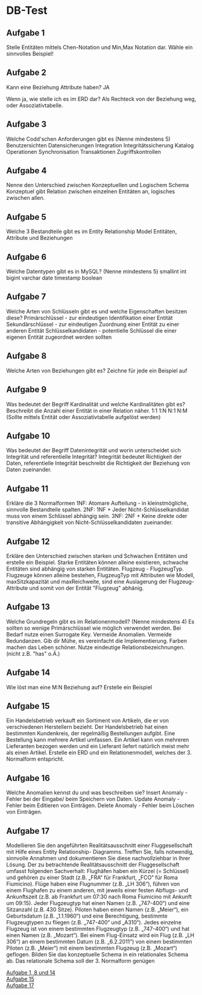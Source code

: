 # DB-Test
## Aufgabe 1
Stelle Entitäten mittels Chen-Notation und Min,Max Notation dar.
Wähle ein sinnvolles Beispiel!

## Aufgabe 2
Kann eine Beziehung Attribute haben?
JA

Wenn ja, wie stelle ich es im ERD dar?
Als Rechteck von der Beziehung weg, oder Assoziativtabelle.

## Aufgabe 3
Welche Codd'schen Anforderungen gibt es (Nenne mindestens 5)
Benutzersichten
Datensicherungen
Integration
Integritätssicherung
Katalog
Operationen
Synchronisation
Transaktionen
Zugriffskontrollen

## Aufgabe 4
Nenne den Unterschied zwischen Konzeptuellen und Logischem Schema
Konzeptuel gibt Relation zwischen einzelnen Entitäten an, logisches zwischen allen.

## Aufgabe 5
Welche 3 Bestandteile gibt es im Entity Relationship Model
Entitäten, Attribute und Beziehungen

## Aufgabe 6
Welche Datentypen gibt es in MySQL? (Nenne mindestens 5)
smallint
int
bigint
varchar
date
timestamp
boolean

## Aufgabe 7
Welche Arten von Schlüsseln gibt es und welche Eigenschaften besitzen diese?
Primärschlüssel - zur eindeutigen Identifikation einer Entität
Sekundärschlüssel - zur eindeutigen Zuordnung einer Entität zu einer anderen Entität
Schlüsselkandidaten - potentielle Schlüssel die einer eigenen Entität zugeordnet werden sollten

## Aufgabe 8
Welche Arten von Beziehungen gibt es? Zeichne für jede ein Beispiel auf

## Aufgabe 9
Was bedeutet der Begriff Kardinalität und welche Kardinalitäten gibt es?
Beschreibt die Anzahl einer Entität in einer Relation näher.
1:1
1:N
N:1
N:M (Sollte mittels Entität oder Assoziativtabelle aufgelöst werden)

## Aufgabe 10
Was bedeutet der Begriff Datenintegrität und worin unterscheidet sich Integrität und referentielle Integrität?
Integrität bedeutet Richtigkeit der Daten, referentielle Integrität beschreibt die Richtigkeit der Beziehung von Daten zueinander.

## Aufgabe 11
Erkläre die 3 Normalformen
1NF: Atomare Aufteilung - in kleinstmögliche, sinnvolle Bestandteile spalten.
2NF: 1NF + Jeder Nicht-Schlüsselkandidat muss von einem Schlüssel abhängig sein.
3NF: 2NF + Keine direkte oder transitive Abhängigkeit von Nicht-Schlüsselkandidaten zueinander.

## Aufgabe 12
Erkläre den Unterschied zwischen starken und Schwachen Entitäten und erstelle ein Beispiel.
Starke Entitäten können alleine existieren, schwache Entitäten sind abhängig von starken Entitäten.
Flugzeug - FlugzeugTyp. Flugzeuge können alleine bestehen, FlugzeugTyp mit Attributen wie Modell, maxSitzkapazität und maxReichweite, sind eine Auslagerung der Flugzeug-Attribute und somit von der Entität "Flugzeug" abhänig.

## Aufgabe 13
Welche Grundregeln gibt es im Relationenmodell? (Nenne mindestens 4)
Es sollten so wenige Primärschlüssel wie möglich verwendet werden.
Bei Bedarf nutze einen Surrogate Key.
Vermeide Anomalien.
Vermeide Redundanzen.
Gib dir Mühe, es vereinfacht die Implementierung.
Farben machen das Leben schöner.
Nutze eindeutige Relationsbezeichnungen. (nicht z.B. "has" o.Ä.)

## Aufgabe 14
Wie löst man eine M:N Beziehung auf? Erstelle ein Beispiel

## Aufgabe 15
Ein Handelsbetrieb verkauft ein Sortiment von Artikeln, die er von verschiedenen Herstellern bezieht. Der Handelsbetrieb hat einen bestimmten Kundenkreis, der regelmäßig Bestellungen aufgibt. Eine Bestellung kann mehrere Artikel umfassen. Ein Artikel kann von mehreren Lieferanten bezogen werden und ein Lieferant liefert natürlich meist mehr als einen Artikel. Erstelle ein ERD und ein Relationenmodell, welches der 3. Normalform entspricht.

## Aufgabe 16
Welche Anomalien kennst du und was beschreiben sie?
Insert Anomaly - Fehler bei der Eingabe/ beim Speichern von Daten.
Update Anomaly - Fehler beim Editieren von Einträgen.
Delete Anomaly - Fehler beim Löschen von Einträgen.

## Aufgabe 17
Modellieren Sie den angeführten Realitätsausschnitt einer Fluggesellschaft mit Hilfe eines Entity Relationship- Diagramms. Treffen Sie, falls notwendig, sinnvolle Annahmen und dokumentieren Sie diese nachvollziehbar in Ihrer Lösung. Der zu betrachtende Realitätsausschnitt der Fluggesellschaft umfasst folgenden
Sachverhalt:
Flughäfen haben ein Kürzel (= Schlüssel) und gehören zu einer Stadt (z.B. „FRA“ für Frankfurt, „FCO“ für Roma Fiumicino).
Flüge haben eine Flugnummer (z.B. „LH 306“), führen von einem Flughafen zu einem anderen, mit jeweils einer festen Abflugs- und Ankunftszeit (z.B. ab Frankfurt um 07:30 nach Roma Fiumicino mit Ankunft um 09:15).
Jeder Flugzeugtyp hat einen Namen (z.B. „747-400“) und eine Sitzanzahl (z.B. 430 Sitze).
Piloten haben einen Namen (z.B. „Meier“), ein Geburtsdatum (z.B. „1.1.1960“) und eine Berechtigung, bestimmte Flugzeugtypen zu fliegen (z.B. „747-400“ und „A310“).
Jedes einzelne Flugzeug ist von einem bestimmten Flugzeugtyp (z.B. „747-400“) und hat einen Namen (z.B. „Mozart“).
Bei einem Flug-Einsatz wird ein Flug (z.B. „LH 306“) an einem bestimmten Datum (z.B. „6.2.2011“) von einem bestimmten Piloten (z.B. „Meier“) mit einem bestimmten Flugzeug (z.B. „Mozart“) geflogen.
Bilden Sie das konzeptuelle Schema in ein relationales Schema ab. Das relationale Schema soll der 3. Normalform genügen


[Aufgabe 1, 8 und 14](1_8_14.jpeg) <br>
[Aufgabe 15](15.jpeg) <br>
[Aufgabe 17](17.jpeg)

